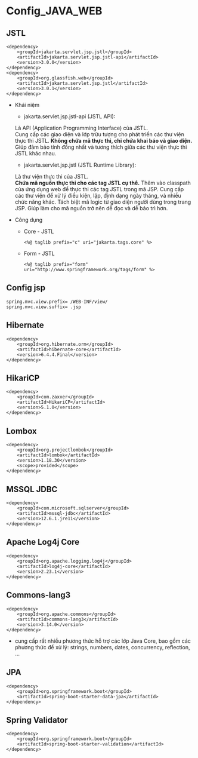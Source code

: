 # Config_JAVA_WEB

## JSTL 
```
<dependency>
    <groupId>jakarta.servlet.jsp.jstl</groupId>
    <artifactId>jakarta.servlet.jsp.jstl-api</artifactId>
    <version>3.0.0</version>
</dependency>
<dependency>
    <groupId>org.glassfish.web</groupId>
    <artifactId>jakarta.servlet.jsp.jstl</artifactId>
    <version>3.0.1</version>
</dependency>
```
- Khái niệm
    - jakarta.servlet.jsp.jstl-api (JSTL API):
      
    Là API (Application Programming Interface) của JSTL.
  <br>
    Cung cấp các giao diện và lớp trừu tượng cho phát triển các thư viện thực thi JSTL.
    <b>Không chứa mã thực thi, chỉ chứa khai báo và giao diện.</b>
    Giúp đảm bảo tính đồng nhất và tương thích giữa các thư viện thực thi JSTL khác nhau.

    - jakarta.servlet.jsp.jstl (JSTL Runtime Library):

    Là thư viện thực thi của JSTL.
  <br>
    <b>Chứa mã nguồn thực thi cho các tag JSTL cụ thể.</b>
    Thêm vào classpath của ứng dụng web để thực thi các tag JSTL trong mã JSP.
    Cung cấp các thư viện để xử lý điều kiện, lặp, định dạng ngày tháng, và nhiều chức năng khác.
    Tách biệt mã logic từ giao diện người dùng trong trang JSP.
    Giúp làm cho mã nguồn trở nên dễ đọc và dễ bảo trì hơn.

- Công dụng
  - Core - JSTL 
    ```
    <%@ taglib prefix="c" uri="jakarta.tags.core" %>
    ```
  - Form - JSTL 
    ``` 
    <%@ taglib prefix="form" uri="http://www.springframework.org/tags/form" %>
    ```

## Config jsp 
```
spring.mvc.view.prefix= /WEB-INF/view/
spring.mvc.view.suffix= .jsp
```

## Hibernate
```
<dependency>
    <groupId>org.hibernate.orm</groupId>
    <artifactId>hibernate-core</artifactId>
    <version>6.4.4.Final</version>
</dependency>
```

## HikariCP
```
<dependency>
    <groupId>com.zaxxer</groupId>
    <artifactId>HikariCP</artifactId>
    <version>5.1.0</version>
</dependency>
```

## Lombox
```
<dependency>
    <groupId>org.projectlombok</groupId>
    <artifactId>lombok</artifactId>
    <version>1.18.30</version>
    <scope>provided</scope>
</dependency>
```

## MSSQL JDBC
``` 
<dependency>
    <groupId>com.microsoft.sqlserver</groupId>
    <artifactId>mssql-jdbc</artifactId>
    <version>12.6.1.jre11</version>
</dependency>
```

## Apache Log4j Core
``` 
<dependency>
    <groupId>org.apache.logging.log4j</groupId>
    <artifactId>log4j-core</artifactId>
    <version>2.23.1</version>
</dependency>
```

## Commons-lang3
```
<dependency>
    <groupId>org.apache.commons</groupId>
    <artifactId>commons-lang3</artifactId>
    <version>3.14.0</version>
</dependency>
```
- cung cấp rất nhiều phương thức hỗ trợ các lớp Java Core, bao gồm các phương thức để xử lý: strings, numbers, dates, concurrency, reflection, … 

## JPA 
```
<dependency>
    <groupId>org.springframework.boot</groupId>
    <artifactId>spring-boot-starter-data-jpa</artifactId>
</dependency>
```

## Spring Validator 
``` 
<dependency>
    <groupId>org.springframework.boot</groupId>
    <artifactId>spring-boot-starter-validation</artifactId>
</dependency>
```


